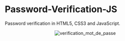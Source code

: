 # Password-Verification-JS
Password verification in HTML5, CSS3 and JavaScript.
<div align='center'>
  <img src='https://user-images.githubusercontent.com/87717065/236529588-ad98bc02-71a4-42de-834d-458a63899f39.png' alt='verification_mot_de_passe'>
</div>

